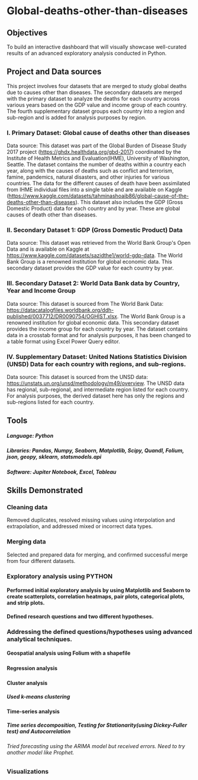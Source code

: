 # Global-deaths-other-than-diseases
## Objectives
To build an interactive dashboard that will visually showcase well-curated results of an
advanced exploratory analysis conducted in Python.
## Project and Data sources 
This project involves four datasets that are merged to study global deaths due 
to causes other than diseases. The secondary datasets are merged with the primary dataset 
to analyze the deaths for each country across various years based on the GDP value
and income group of each country. The fourth supplementary dataset groups each country 
into a region and sub-region and is added for analysis purposes by region.
### I.	Primary Dataset:  Global cause of deaths other than diseases
Data source: This dataset was part of the Global Burden of Disease Study 2017 project (https://ghdx.healthdata.org/gbd-2017) coordinated by the Institute of Health Metrics and Evaluation(IHME), University of Washington, Seattle.  The dataset contains the number of deaths within a country each year, along with the causes of deaths such as conflict and terrorism, famine, pandemics, natural disasters, and other injuries for various countries. The data for the different causes of death have been assimilated from IHME individual files into a single table and are available on Kaggle (https://www.kaggle.com/datasets/tahminashoaib86/global-cause-of-the-deaths-other-than-diseases).  This dataset also includes the GDP (Gross Domestic Product) data for each country and by year. These are global causes of death other than diseases.
### II.	Secondary Dataset 1: GDP (Gross Domestic Product) Data 
Data source: This dataset was retrieved from the World Bank Group's Open Data and is available on Kaggle at https://www.kaggle.com/datasets/sazidthe1/world-gdp-data.  The World Bank Group is a renowned institution for global economic data. This secondary dataset provides the GDP value for each country by year. 
### III.	Secondary Dataset 2: World Data Bank data by Country, Year and Income Group
Data source: This dataset is sourced from The World Bank Data: https://datacatalogfiles.worldbank.org/ddh-published/0037712/DR0090754/OGHIST.xlsx. The World Bank Group is a renowned institution for global economic data. This secondary dataset provides the income group for each country by year. The dataset contains data in a crosstab format and for analysis purposes, it has been changed to a table format using Excel Power Query editor.
### IV.	Supplementary Dataset: United Nations Statistics Division (UNSD) Data for each country with regions, and sub-regions.
Data source: This dataset is sourced from the UNSD data: https://unstats.un.org/unsd/methodology/m49/overview. 
The UNSD data has regional, sub-regional, and intermediate region listed for each country. For analysis purposes, the derived dataset here has only the regions and sub-regions listed for each country. 
## Tools
##### Language: Python
##### Libraries: Pandas, Numpy, Seaborn, Matplotlib, Scipy, Quandl, Folium, json, geopy, sklearn, statsmodels.api
##### Software: Jupiter Notebook, Excel, Tableau
## Skills Demonstrated
### Cleaning data
Removed duplicates, resolved missing values using interpolation and extrapolation, and addressed mixed or incorrect data types.
### Merging data
Selected and prepared data for merging, and confirmed successful merge from four different datasets. 
### Exploratory analysis using PYTHON
#### Performed initial exploratory analysis by using Matplotlib and Seaborn to create scatterplots, correlation heatmaps, pair plots, categorical plots, and strip plots.  
#### Defined research questions and two different hypotheses.
### Addressing the defined questions/hypotheses using advanced analytical techniques. 
#### Geospatial analysis using Folium with a shapefile
##### 
#### Regression analysis
#####
#### Cluster analysis 
##### Used k-means clustering
#### Time-series analysis 
##### Time series decomposition, Testing for Stationarity(using Dickey-Fuller test) and Autocorrelation
###### Tried forecasting using the ARIMA model but received errors. Need to try another model like Prophet.

### Visualizations
